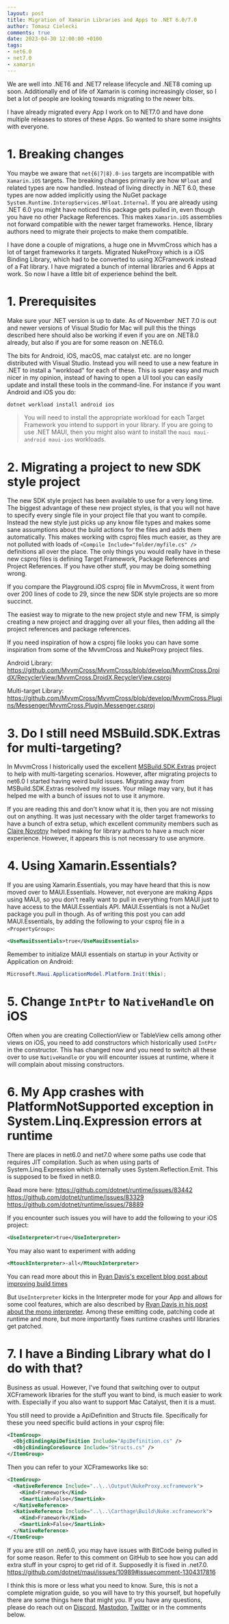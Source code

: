```yaml
---
layout: post
title: Migration of Xamarin Libraries and Apps to .NET 6.0/7.0
author: Tomasz Cielecki
comments: true
date: 2023-04-30 12:00:00 +0100
tags:
- net6.0
- net7.0
- xamarin
---
```


We are well into .NET6 and .NET7 release lifecycle and .NET8 coming up soon. Additionally end of life of Xamarin is coming
increasingly closer, so I bet a lot of people are looking towards migrating to the newer bits.

I have already migrated every App I work on to NET7.0 and have done multiple releases to stores of these Apps. So wanted to share some insights with everyone.

# 1. Breaking changes

You maybe we aware that `net{6|7|8}.0-ios` targets are incompatible with `Xamarin.iOS` targets. The breaking changes primarily are how `NFloat` and related types are now handled. Instead of living directly in .NET 6.0, these types are now added implicitly using the NuGet package `System.Runtime.InteropServices.NFloat.Internal`. If you are already using .NET 6.0 you might have noticed this package gets pulled in, even though you have no other Package References.
This makes `Xamarin.iOS` assemblies not forward compatible with the newer target frameworks. Hence, library authors need to migrate their projects to make them compatible.

I have done a couple of migrations, a huge one in MvvmCross which has a lot of target frameworks it targets. Migrated NukeProxy which is a iOS Binding Library, which had to be converted to using XCFramework instead of a Fat library. I have migrated a bunch of internal libraries and 6 Apps at work. So now I have a little bit of experience behind the belt.

# 1. Prerequisites
Make sure your .NET version is up to date. As of November .NET 7.0 is out and newer versions of Visual Studio for Mac will pull this the things described here should also be working if even if you are on .NET8.0 already, but also if you are for some reason on .NET6.0.

The bits for Android, iOS, macOS, mac catalyst etc. are no longer distributed with Visual Studio. Instead you will need to use a new feature in .NET to install a "workload" for each of these. This is super easy and much nicer in my opinion, instead of having to open a UI tool you can easily update and install these tools in the command-line. For instance if you want Android and iOS you do:

```bash
dotnet workload install android ios
```

> You will need to install the appropriate workload for each Target Framework you intend to support in your library. If you are going to use .NET MAUI, then you might also want to install the `maui maui-android maui-ios` workloads.

# 2. Migrating a project to new SDK style project

The new SDK style project has been available to use for a very long time. The biggest advantage of these new project styles, is that you will not have to specify every single file in your project file that you want to compile. Instead the new style just picks up any know file types and makes some sane assumptions about the build actions for the files and adds them automatically.
This makes working with csproj files much easier, as they are not polluted with loads of `<Compile Include="folder/myfile.cs" />` definitions all over the place. The only things you would really have in these new csproj files is defining Target Framework, Package References and Project References. If you have other stuff, you may be doing something wrong.

If you compare the Playground.iOS csproj file in MvvmCross, it went from over 200 lines of code to 29, since the new SDK style projects are so more succinct.

The easiest way to migrate to the new project style and new TFM, is simply creating a new project and dragging over all your files, then adding all the project references and package references.

If you need inspiration of how a csproj file looks you can have some inspiration from some of the MvvmCross and NukeProxy project files.

Android Library: https://github.com/MvvmCross/MvvmCross/blob/develop/MvvmCross.DroidX/RecyclerView/MvvmCross.DroidX.RecyclerView.csproj

Multi-target Library: https://github.com/MvvmCross/MvvmCross/blob/develop/MvvmCross.Plugins/Messenger/MvvmCross.Plugin.Messenger.csproj

# 3. Do I still need MSBuild.SDK.Extras for multi-targeting?

In MvvmCross I historically used the excellent [MSBuild.SDK.Extras](https://github.com/novotnyllc/MSBuildSdkExtras) project to help with multi-targeting scenarios. However, after migrating projects to net6.0 I started having weird build issues. Migrating away from MSBuild.SDK.Extras resolved my issues.
Your milage may vary, but it has helped me with a bunch of issues not to use it anymore.

If you are reading this and don't know what it is, then you are not missing out on anything. It was just necessary with the older target frameworks to have a bunch of extra setup, which excellent community members such as [Claire Novotny](https://github.com/novotnyllc) helped making for library authors to have a much nicer experience. However, it appears this is not necessary to use anymore.

# 4. Using Xamarin.Essentials?

If you are using Xamarin.Essentials, you may have heard that this is now moved over to MAUI.Essentials. However, not everyone are making Apps using MAUI, so you don't really want to pull in everything from MAUI just to have access to the MAUI.Essentials API.
MAUI.Essentials is not a NuGet package you pull in though. As of writing this post you can add MAUI.Essentials, by adding the following to your csproj file in a `<PropertyGroup>`:

```xml
<UseMauiEssentials>true</UseMauiEssentials>
```

Remember to initialize MAUI essentials on startup in your Activity or Application on Android:

```csharp
Microsoft.Maui.ApplicationModel.Platform.Init(this);
```

# 5. Change `IntPtr` to `NativeHandle` on iOS

Often when you are creating CollectionView or TableView cells among other views on iOS, you need to add constructors which historically used `IntPtr` in the constructor. This has changed now and you need to switch all these over to use `NativeHandle` or you will encounter issues at runtime, where it will complain about missing constructors.

# 6. My App crashes with PlatformNotSupported exception in System.Linq.Expression errors at runtime

There are places in net6.0 and net7.0 where some paths use code that requires JIT compilation. Such as when using parts of System.Linq.Expression which internally uses System.Reflection.Emit. This is supposed to be fixed in net8.0.

Read more here:
https://github.com/dotnet/runtime/issues/83442
https://github.com/dotnet/runtime/issues/83329
https://github.com/dotnet/runtime/issues/78889

If you encounter such issues you will have to add the following to your iOS project:

```xml
<UseInterpreter>true</UseInterpreter>
```

You may also want to experiment with adding

```xml
<MtouchInterpreter>-all</MtouchInterpreter>
```

You can read more about this in [Ryan Davis's excellent blog post about improving build times](https://ryandavis.io/improving-dotnet-ios-release-build-times-on-apple-silicon/)

But `UseInterpreter` kicks in the Interpreter mode for your App and allows for some cool features, which are also described by [Ryan Davis in his post about the mono interpreter](https://ryandavis.io/practical-uses-for-the-mono-interpreter/). Among these emitting code, patching code at runtime and more, but more importantly fixes runtime crashes until libraries get patched.

# 7. I have a Binding Library what do I do with that?

Business as usual. However, I've found that switching over to output XCFramework libraries for the stuff you want to bind, is much easier to work with. Especially if you also want to support Mac Catalyst, then it is a must.

You still need to provide a ApiDefinition and Structs file. Specifically for these you need specific build actions in your csproj file:

```xml
<ItemGroup>
  <ObjcBindingApiDefinition Include="ApiDefinition.cs" />
  <ObjcBindingCoreSource Include="Structs.cs" />
</ItemGroup>
```

Then you can refer to your XCFrameworks like so:

```xml
<ItemGroup>
  <NativeReference Include="..\..\Output\NukeProxy.xcframework">
    <Kind>Framework</Kind>
    <SmartLink>False</SmartLink>
  </NativeReference>
  <NativeReference Include="..\..\Carthage\Build\Nuke.xcframework">
    <Kind>Framework</Kind>
    <SmartLink>False</SmartLink>
  </NativeReference>
</ItemGroup>
```

If you are still on .net6.0, you may have issues with BitCode being pulled in for some reason. Refer to this comment on GitHub to see how you can add extra stuff in your csproj to get rid of it. Supposedly it is fixed in .net7.0. https://github.com/dotnet/maui/issues/10989#issuecomment-1304317816


I think this is more or less what you need to know. Sure, this is not a complete migration guide, so you will have to try this yourself, but hopefully there are some things here that might you.
If you have any questions, please do reach out on [Discord](BaronOfCheese#5834), [Mastodon](https://fosstodon.org/@Cheesebaron), [Twitter](https://twitter.com/Cheesebaron) or in the comments below.